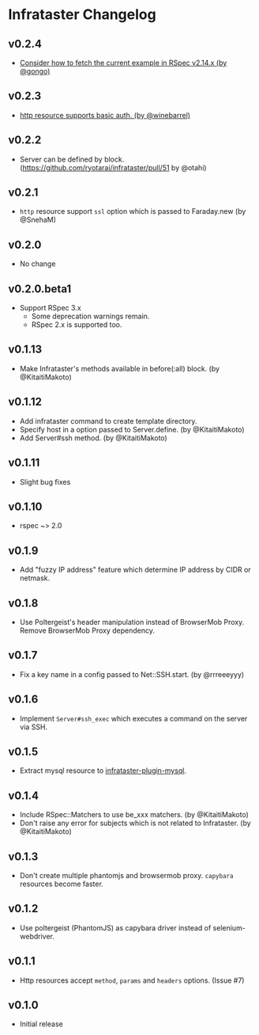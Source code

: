 # Infrataster Changelog

## v0.2.4

* [Consider how to fetch the current example in RSpec v2.14.x (by @gongo)](https://github.com/ryotarai/infrataster/pull/56)

## v0.2.3

* [http resource supports basic auth. (by @winebarrel)](https://github.com/ryotarai/infrataster/pull/54)

## v0.2.2

* Server can be defined by block. (https://github.com/ryotarai/infrataster/pull/51 by @otahi)

## v0.2.1

* `http` resource support `ssl` option which is passed to Faraday.new (by @SnehaM)

## v0.2.0

* No change

## v0.2.0.beta1

* Support RSpec 3.x
  * Some deprecation warnings remain.
  * RSpec 2.x is supported too.

## v0.1.13

* Make Infrataster's methods available in before(:all) block. (by @KitaitiMakoto)

## v0.1.12

* Add infrataster command to create template directory.
* Specify host in a option passed to Server.define. (by @KitaitiMakoto)
* Add Server#ssh method. (by @KitaitiMakoto)

## v0.1.11

* Slight bug fixes

## v0.1.10

* rspec ~> 2.0

## v0.1.9

* Add "fuzzy IP address" feature which determine IP address by CIDR or netmask.

## v0.1.8

* Use Poltergeist's header manipulation instead of BrowserMob Proxy. Remove BrowserMob Proxy dependency.

## v0.1.7

* Fix a key name in a config passed to Net::SSH.start. (by @rrreeeyyy)

## v0.1.6

* Implement `Server#ssh_exec` which executes a command on the server via SSH.

## v0.1.5

* Extract mysql resource to [infrataster-plugin-mysql](https://github.com/ryotarai/infrataster-plugin-mysql).

## v0.1.4

* Include RSpec::Matchers to use be_xxx matchers. (by @KitaitiMakoto)
* Don't raise any error for subjects which is not related to Infrataster. (by @KitaitiMakoto)

## v0.1.3

* Don't create multiple phantomjs and browsermob proxy. `capybara` resources become faster.

## v0.1.2

* Use poltergeist (PhantomJS) as capybara driver instead of selenium-webdriver.

## v0.1.1

* Http resources accept `method`, `params` and `headers` options. (Issue #7)

## v0.1.0

* Initial release

